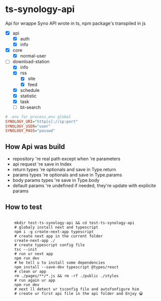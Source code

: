 # ts-synology-api

Api for wrappe Syno API wrote in ts, npm package's transpiled in js

- [x] api
  - [x] auth
  - [x] info
- [x] core
  - [x] normal-user
- [ ] download-station
  - [x] info
  - [x] rss
    - [x] site
    - [x] feed
  - [x] schedule
  - [x] statistic
  - [x] task
  - [ ] bt-search

```ini
# .env for process.env global
SYNOLOGY_URI="http[s]://ip:port"
SYNOLOGY_USER="user"
SYNOLOGY_PASS="passwd"
```

## How Api was build

- repository 're real path except when 're parameters
- api request 're save in Index
- return types 're optionals and save in Type.return
- params types 're optionals and save in Type.params
- body params types 're save in Type.body
- default params 're undefined if needed, they're update with explicite params

## How to test

``` shell

    mkdir test-ts-synology-api && cd test-ts-synology-api
    # globaly install next and typescript
    npm i -g create-next-app typescript
    # create next app in the current folder
    create-next-app ./
    # create typescript config file
    tsc --init
    # run ur next app
    npm run dev
    # he tell u to install some dependencies
    npm install --save-dev typescript @types/react
    # clean ur app
    rm ./pages/**/*.js && rm -rf ./public ./styles 
    # run again ur app
    npm run dev
    # next ll detect ur tsconfig file and autofonfigure him
    # create ur first api file in the api folder and Enjoy 😀
    
```
